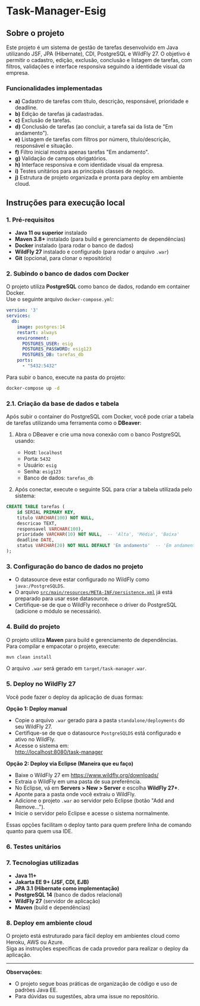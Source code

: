 # Task-Manager-Esig

## Sobre o projeto

Este projeto é um sistema de gestão de tarefas desenvolvido em Java utilizando JSF, JPA (Hibernate), CDI, PostgreSQL e WildFly 27. O objetivo é permitir o cadastro, edição, exclusão, conclusão e listagem de tarefas, com filtros, validações e interface responsiva seguindo a identidade visual da empresa.

### Funcionalidades implementadas

- **a)** Cadastro de tarefas com título, descrição, responsável, prioridade e deadline.
- **b)** Edição de tarefas já cadastradas.
- **c)** Exclusão de tarefas.
- **d)** Conclusão de tarefas (ao concluir, a tarefa sai da lista de "Em andamento").
- **e)** Listagem de tarefas com filtros por número, título/descrição, responsável e situação.
- **f)** Filtro inicial mostra apenas tarefas "Em andamento".
- **g)** Validação de campos obrigatórios.
- **h)** Interface responsiva e com identidade visual da empresa.
- **i)** Testes unitários para as principais classes de negócio.
- **j)** Estrutura de projeto organizada e pronta para deploy em ambiente cloud.

## Instruções para execução local

### 1. Pré-requisitos

- **Java 11 ou superior** instalado
- **Maven 3.8+** instalado (para build e gerenciamento de dependências)
- **Docker** instalado (para rodar o banco de dados)
- **WildFly 27** instalado e configurado (para rodar o arquivo `.war`)
- **Git** (opcional, para clonar o repositório)

### 2. Subindo o banco de dados com Docker

O projeto utiliza **PostgreSQL** como banco de dados, rodando em container Docker.  
Use o seguinte arquivo `docker-compose.yml`:

```yaml
version: '3'
services:
  db:
    image: postgres:14
    restart: always
    environment:
      POSTGRES_USER: esig
      POSTGRES_PASSWORD: esig123
      POSTGRES_DB: tarefas_db
    ports:
      - "5432:5432"
```

Para subir o banco, execute na pasta do projeto:

```sh
docker-compose up -d
```

### 2.1. Criação da base de dados e tabela

Após subir o container do PostgreSQL com Docker, você pode criar a tabela de tarefas utilizando uma ferramenta como o **DBeaver**:

1. Abra o DBeaver e crie uma nova conexão com o banco PostgreSQL usando:
   - Host: `localhost`
   - Porta: `5432`
   - Usuário: `esig`
   - Senha: `esig123`
   - Banco de dados: `tarefas_db`

2. Após conectar, execute o seguinte SQL para criar a tabela utilizada pelo sistema:

```sql
CREATE TABLE tarefas (
    id SERIAL PRIMARY KEY,
    titulo VARCHAR(100) NOT NULL,
    descricao TEXT,
    responsavel VARCHAR(100),
    prioridade VARCHAR(10) NOT NULL,  -- 'Alta', 'Média', 'Baixa'
    deadline DATE,
    status VARCHAR(20) NOT NULL DEFAULT 'Em andamento'  -- 'Em andamento' ou 'Concluída'
);
```

### 3. Configuração do banco de dados no projeto

- O datasource deve estar configurado no WildFly como `java:/PostgreSQLDS`.
- O arquivo [`src/main/resources/META-INF/persistence.xml`](src/main/resources/META-INF/persistence.xml) já está preparado para usar esse datasource.
- Certifique-se de que o WildFly reconhece o driver do PostgreSQL (adicione o módulo se necessário).

### 4. Build do projeto

O projeto utiliza **Maven** para build e gerenciamento de dependências.  
Para compilar e empacotar o projeto, execute:

```sh
mvn clean install
```

O arquivo `.war` será gerado em `target/task-manager.war`.

### 5. Deploy no WildFly 27

Você pode fazer o deploy da aplicação de duas formas:

**Opção 1: Deploy manual**
- Copie o arquivo `.war` gerado para a pasta `standalone/deployments` do seu WildFly 27.
- Certifique-se de que o datasource `PostgreSQLDS` está configurado e ativo no WildFly.
- Acesse o sistema em:  
  [http://localhost:8080/task-manager](http://localhost:8080/task-manager)

**Opção 2: Deploy via Eclipse (Maneira que eu faço)**
- Baixe o WildFly 27 em https://www.wildfly.org/downloads/
- Extraia o WildFly em uma pasta de sua preferência.
- No Eclipse, vá em **Servers > New > Server** e escolha **WildFly 27+**.
- Aponte para a pasta onde você extraiu o WildFly.
- Adicione o projeto `.war` ao servidor pelo Eclipse (botão "Add and Remove...").
- Inicie o servidor pelo Eclipse e acesse o sistema normalmente.

Essas opções facilitam o deploy tanto para quem prefere linha de comando quanto para quem usa IDE.

### 6. Testes unitários
<!-- 
O projeto possui testes unitários utilizando **JUnit 5** e **Mockito**.  
Para rodar os testes:

```sh
mvn test
``` -->

### 7. Tecnologias utilizadas

- **Java 11+**
- **Jakarta EE 9+ (JSF, CDI, EJB)**
- **JPA 3.1 (Hibernate como implementação)**
- **PostgreSQL 14** (banco de dados relacional)
- **WildFly 27** (servidor de aplicação)
- **Maven** (build e dependências)
<!-- - **Docker** (ambiente do banco de dados)
- **JUnit 5 e Mockito** (testes unitários)
- **PrimeFaces** (componentes JSF adicionais) -->

### 8. Deploy em ambiente cloud

O projeto está estruturado para fácil deploy em ambientes cloud como Heroku, AWS ou Azure.  
Siga as instruções específicas de cada provedor para realizar o deploy da aplicação.

---

**Observações:**
- O projeto segue boas práticas de organização de código e uso de padrões Java EE.
- Para dúvidas ou sugestões, abra uma issue no repositório.
